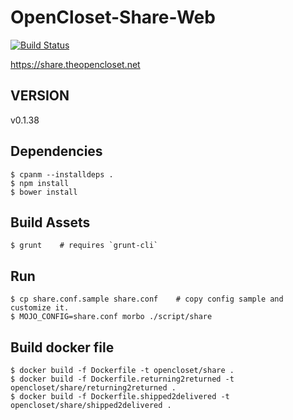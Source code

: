 # OpenCloset-Share-Web #

[![Build Status](https://travis-ci.org/opencloset/monitor.svg?branch=v0.1.38)](https://travis-ci.org/opencloset/OpenCloset-Share-Web)

https://share.theopencloset.net

## VERSION ##

v0.1.38

## Dependencies ##

    $ cpanm --installdeps .
    $ npm install
    $ bower install

## Build Assets ##

    $ grunt    # requires `grunt-cli`

## Run ##

    $ cp share.conf.sample share.conf    # copy config sample and customize it.
    $ MOJO_CONFIG=share.conf morbo ./script/share

## Build docker file ##

    $ docker build -f Dockerfile -t opencloset/share .
    $ docker build -f Dockerfile.returning2returned -t opencloset/share/returning2returned .
    $ docker build -f Dockerfile.shipped2delivered -t opencloset/share/shipped2delivered .
